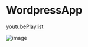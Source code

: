 # WordpressApp
[youtubePlaylist](https://youtube.com/playlist?list=PLOjahN6XhYFIRxlBtvtxObUFfjBeZKp2n)

![image](https://user-images.githubusercontent.com/73608287/182832678-118e5fee-5d49-47fc-b469-5a4c6ea8c91e.png)
